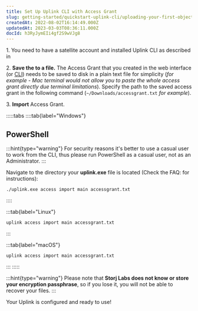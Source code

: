 ```yaml
---
title: Set Up Uplink CLI with Access Grant
slug: getting-started/quickstart-uplink-cli/uploading-your-first-object/set-up-uplink-cli
createdAt: 2022-08-02T16:14:49.000Z
updatedAt: 2023-03-03T08:36:11.000Z
docId: h3RyJymEIi4gf2S9wVJg8
---
```


1\. You need to have a satellite account and installed Uplink CLI as described in [](docId\:TbMdOGCAXNWyPpQmH6EOq)

2\. **Save the **[](docId\:b4-QgUOxVHDHSIWpAf3hG)** to a file.** The Access Grant that you created in the web interface (or [](docId\:OXSINcFRuVMBacPvswwNU)[CLI]()) needs to be saved to disk in a plain text file for simplicity (*for example - Mac terminal would not allow you to paste the whole access grant directly due terminal limitations*). Specify the path to the saved access grant in the following command (`~/Downloads/accessgrant.txt` *for example*).

3\. **Import** Access Grant.

:::::tabs
::::tab{label="Windows"}
## PowerShell

:::hint{type="warning"}
For security reasons it's better to use a casual user to work from the CLI, thus please run PowerShell as a casual user, not as an Administrator.
:::

Navigate to the directory your **uplink.exe** file is located (Check the FAQ: [](docId:4qPQxa8HlvDIO1Kgqa2No) for instructions):&#x20;


```Text
./uplink.exe access import main accessgrant.txt
```
::::

:::tab{label="Linux"}
```Text
uplink access import main accessgrant.txt
```
:::

:::tab{label="macOS"}
```Text
uplink access import main accessgrant.txt
```
:::
:::::

:::hint{type="warning"}
Please note that **Storj Labs does not know or store your encryption passphrase**, so if you lose it, you will not be able to recover your files.
:::

Your Uplink is configured and ready to use!
